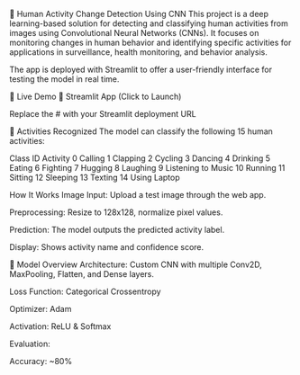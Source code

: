 🧠 Human Activity Change Detection Using CNN
This project is a deep learning-based solution for detecting and classifying human activities from images using Convolutional Neural Networks (CNNs). It focuses on monitoring changes in human behavior and identifying specific activities for applications in surveillance, health monitoring, and behavior analysis.

The app is deployed with Streamlit to offer a user-friendly interface for testing the model in real time.

🚀 Live Demo
🔗 Streamlit App (Click to Launch)

Replace the # with your Streamlit deployment URL

🧠 Activities Recognized
The model can classify the following 15 human activities:


Class ID	Activity
0	Calling
1	Clapping
2	Cycling
3	Dancing
4	Drinking
5	Eating
6	Fighting
7	Hugging
8	Laughing
9	Listening to Music
10	Running
11	Sitting
12	Sleeping
13	Texting
14	Using Laptop

How It Works
Image Input: Upload a test image through the web app.

Preprocessing: Resize to 128x128, normalize pixel values.

Prediction: The model outputs the predicted activity label.

Display: Shows activity name and confidence score.

🧪 Model Overview
Architecture: Custom CNN with multiple Conv2D, MaxPooling, Flatten, and Dense layers.

Loss Function: Categorical Crossentropy

Optimizer: Adam

Activation: ReLU & Softmax

Evaluation:

Accuracy: ~80%
